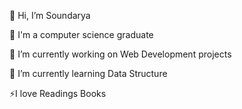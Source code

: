 👋 Hi, I’m Soundarya

💬 I'm a computer science graduate

🔭 I’m currently working on Web Development projects

🌱 I’m currently learning Data Structure

⚡I love Readings Books 

<!---
Basaragi/Basaragi is a ✨ special ✨ repository because its `README.md` (this file) appears on your GitHub profile.
You can click the Preview link to take a look at your changes.
--->
